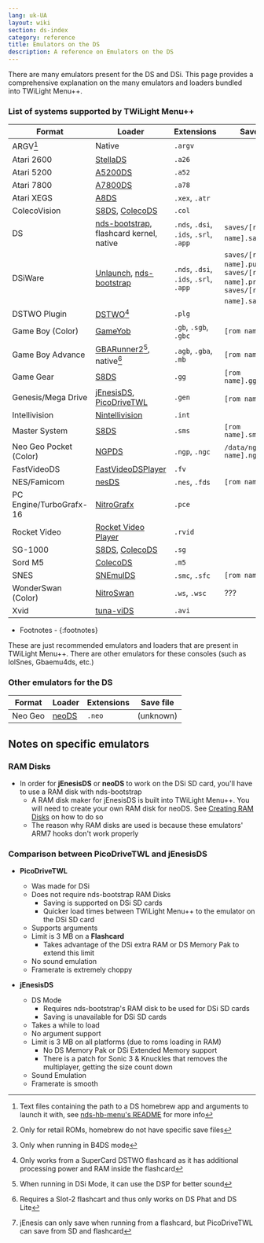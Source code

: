 ```yaml
---
lang: uk-UA
layout: wiki
section: ds-index
category: reference
title: Emulators on the DS
description: A reference on Emulators on the DS
---
```


There are many emulators present for the DS and DSi. This page provides a comprehensive explanation on the many emulators and loaders bundled into TWiLight Menu++.

### List of systems supported by TWiLight Menu++

| Format                  | Loader                                           | Extensions                             | Save file                                                                  |
| ----------------------- | ------------------------------------------------ | -------------------------------------- | -------------------------------------------------------------------------- |
| ARGV[^1]                | Native                                           | `.argv`                                |                                                                            |
| Atari 2600              | [StellaDS][stellads]                             | `.a26`                                 |                                                                            |
| Atari 5200              | [A5200DS][a5200ds]                               | `.a52`                                 |                                                                            |
| Atari 7800              | [A7800DS][a7800ds]                               | `.a78`                                 |                                                                            |
| Atari XEGS              | [A8DS][a8ds]                                     | `.xex`, `.atr`                         |                                                                            |
| ColecoVision            | [S8DS][s8ds], [ColecoDS][colecods]               | `.col`                                 |                                                                            |
| DS                      | [nds-bootstrap][ndsbs], flashcard kernel, native | `.nds`, `.dsi`, `.ids`, `.srl`, `.app` | `saves/[rom name].sav`[^2]                                                 |
| DSiWare                 | [Unlaunch][unlaunch], [nds-bootstrap][ndsbs]     | `.nds`, `.dsi`, `.ids`, `.srl`, `.app` | `saves/[rom name].pub`, `saves/[rom name].prv`, `saves/[rom name].sav`[^7] |
| DSTWO Plugin            | [DSTWO][dstwo][^3]                               | `.plg`                                 |                                                                            |
| Game Boy (Color)        | [GameYob][gameyob]                               | `.gb`, `.sgb`, `.gbc`                  | `[rom name].sav`                                                           |
| Game Boy Advance        | [GBARunner2][gbarunner2][^4], native[^5]         | `.agb`, `.gba`, `.mb`                  | `[rom name].sav`                                                           |
| Game Gear               | [S8DS][s8ds]                                     | `.gg`                                  | `[rom name].gg.sav`                                                        |
| Genesis/Mega Drive      | [jEnesisDS][jenesis], [PicoDriveTWL][pdtwl]      | `.gen`                                 | `[rom name].srm`[^6]                                                       |
| Intellivision           | [Nintellivision][nintellivision]                 | `.int`                                 |                                                                            |
| Master System           | [S8DS][s8ds]                                     | `.sms`                                 | `[rom name].sms.sav`                                                       |
| Neo Geo Pocket (Color)  | [NGPDS][ngpds]                                   | `.ngp`, `.ngc`                         | `/data/ngpds/[rom name].ngp.fla`                                           |
| FastVideoDS             | [FastVideoDSPlayer][fastvideodsplayer]           | `.fv`                                  |                                                                            |
| NES/Famicom             | [nesDS][nesds]                                   | `.nes`, `.fds`                         | `[rom name].sav`                                                           |
| PC Engine/TurboGrafx-16 | [NitroGrafx][nitrografx]                         | `.pce`                                 |                                                                            |
| Rocket Video            | [Rocket Video Player][rvidplayer]                | `.rvid`                                |                                                                            |
| SG-1000                 | [S8DS][s8ds], [ColecoDS][colecods]               | `.sg`                                  |                                                                            |
| Sord M5                 | [ColecoDS][colecods]                             | `.m5`                                  |                                                                            |
| SNES                    | [SNEmulDS][snemulds]                             | `.smc`, `.sfc`                         | `[rom name].srm`                                                           |
| WonderSwan (Color)      | [NitroSwan][nitroswan]                           | `.ws`, `.wsc`                          | ???                                                                        |
| Xvid                    | [tuna-viDS][tunavids]                            | `.avi`                                 |                                                                            |

- Footnotes -
{:footnotes}

These are just recommended emulators and loaders that are present in TWiLight Menu++. There are other emulators for these consoles (such as lolSnes, Gbaemu4ds, etc.)

### Other emulators for the DS

| Format  | Loader         | Extensions | Save file |
| ------- | -------------- | ---------- | --------- |
| Neo Geo | [neoDS][neods] | `.neo`     | (unknown) |

## Notes on specific emulators
### RAM Disks
- In order for **jEnesisDS** or **neoDS** to work on the DSi SD card, you'll have to use a RAM disk with nds-bootstrap
   - A RAM disk maker for jEnesisDS is built into TWiLight Menu++. You will need to create your own RAM disk for neoDS. See [Creating RAM Disks](../twilightmenu/creating-ram-disks) on how to do so
   - The reason why RAM disks are used is because these emulators' ARM7 hooks don't work properly

### Comparison between PicoDriveTWL and jEnesisDS
- **PicoDriveTWL**
   - Was made for DSi
   - Does not require nds-bootstrap RAM Disks
      - Saving is supported on DSi SD cards
      - Quicker load times between TWiLight Menu++ to the emulator on the DSi SD card
   - Supports arguments
   - Limit is 3 MB on a **Flashcard**
      - Takes advantage of the DSi extra RAM or DS Memory Pak to extend this limit
   - No sound emulation
   - Framerate is extremely choppy

- **jEnesisDS**
   - DS Mode
      - Requires nds-bootstrap's RAM disk to be used for DSi SD cards
      - Saving is unavailable for DSi SD cards
   - Takes a while to load
   - No argument support
   - Limit is 3 MB on all platforms (due to roms loading in RAM)
      - No DS Memory Pak or DSi Extended Memory support
      - There is a patch for Sonic 3 & Knuckles that removes the multiplayer, getting the size count down
   - Sound Emulation
   - Framerate is smooth


<!-- Links for tables -->
[^1]: Text files containing the path to a DS homebrew app and arguments to launch it with, see [nds-hb-menu's README](https://github.com/devkitPro/nds-hb-menu#passing-arguments) for more info
[^2]: Only for retail ROMs, homebrew do not have specific save files
[^7]: Only when running in B4DS mode
[^3]: Only works from a SuperCard DSTWO flashcard as it has additional processing power and RAM inside the flashcard
[^4]: When running in DSi Mode, it can use the DSP for better sound
[^5]: Requires a Slot-2 flashcart and thus only works on DS Phat and DS Lite
[^6]: jEnesis can only save when running from a flashcard, but PicoDriveTWL can save from SD and flashcard

[a5200ds]: https://github.com/wavemotion-dave/A5200DS
[a7800ds]: https://github.com/wavemotion-dave/A7800DS
[a8ds]: https://github.com/wavemotion-dave/A8DS
[colecods]: https://github.com/wavemotion-dave/ColecoDS
[dstwo]: http://eng.supercard.sc
[fastvideodsplayer]: https://github.com/Gericom/FastVideoDSPlayer
[gameyob]: https://github.com/Drenn1/GameYob
[gbarunner2]: https://github.com/Gericom/GBARunner2
[jenesis]: https://www.gamebrew.org/wiki/JEnesisDS
[ndsbs]: https://github.com/DS-Homebrew/nds-bootstrap
[nesds]: https://github.com/DS-Homebrew/NesDS
[ngpds]: https://github.com/FluBBaOfWard/NGPDS
[nitrografx]: https://www.gamebrew.org/wiki/NitroGrafx
[nitroswan]: https://github.com/FluBBaOfWard/NitroSwan
[pdtwl]: https://github.com/DS-Homebrew/PicoDriveTWL
[rvidplayer]: https://gbatemp.net/threads/539163
[s8ds]: https://github.com/FluBBaOfWard/S8DS
[snemulds]: https://www.gamebrew.org/wiki/SnemulDS_-_Revival
[stellads]: https://github.com/wavemotion-dave/StellaDS
[unlaunch]: https://problemkaputt.de/unlaunch.htm
[neods]: https://www.gamebrew.org/wiki/NeoDS
[nintellivision]: https://github.com/wavemotion-dave/NINTV-DS
[tunavids]: https://github.com/chishm/tuna-vids
